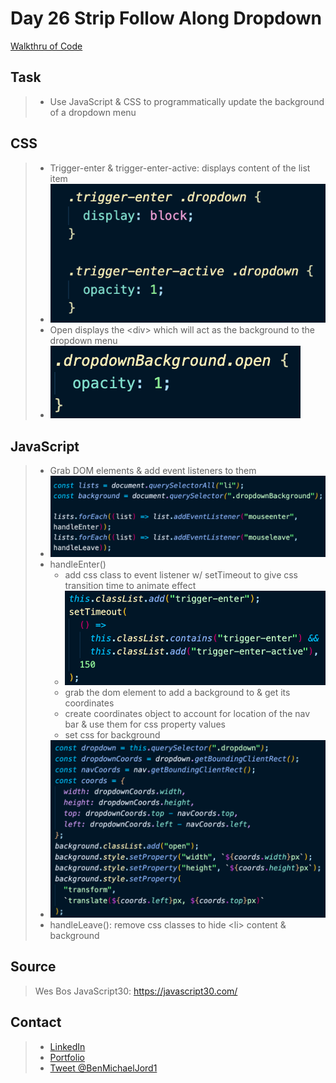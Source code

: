 # Day 26 Strip Follow Along Dropdown

[Walkthru of Code](add.url.here)

## Task

> - Use JavaScript & CSS to programmatically update the background of a dropdown menu

## CSS

> - Trigger-enter & trigger-enter-active: displays content of the list item
> - ![css trigger classes](images/trigger.png)
> - Open displays the \<div> which will act as the background to the dropdown menu
> - ![css open class](images/open.png)

## JavaScript

> - Grab DOM elements & add event listeners to them
> - ![dom elements and there listeners](images/dom-listeners.png)
> - handleEnter()
>   - add css class to event listener w/ setTimeout to give css transition time to animate effect
>   - ![add css classes](images/trigger-js.png)
>   - grab the dom element to add a background to & get its coordinates
>   - create coordinates object to account for location of the nav bar & use them for css property values
>   - set css for background
> - ![dropdown css values](images/dropdown.png)
> - handleLeave(): remove css classes to hide \<li> content & background

## Source

> Wes Bos JavaScript30: https://javascript30.com/

## Contact

> - [LinkedIn](https://www.linkedin.com/in/benjamin-alt-higginbotham/)
> - [Portfolio](https://higginbotham.fun/)
> - [Tweet @BenMichaelJord1](https://twitter.com/BenMichaelJord1)
